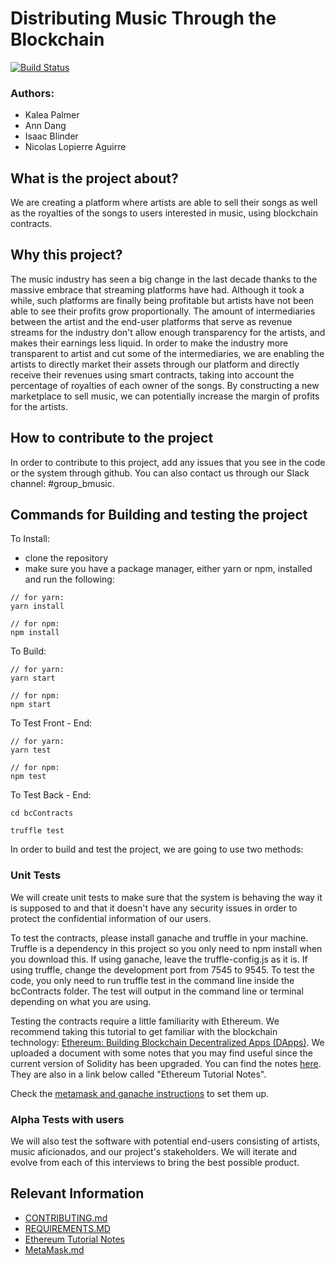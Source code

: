 # Distributing Music Through the Blockchain

[![Build Status](https://travis-ci.com/nyu-software-engineering/music-through-blockchain.svg?branch=master)](https://travis-ci.com/nyu-software-engineering/music-through-blockchain)

### Authors:
- Kalea Palmer
- Ann Dang
- Isaac Blinder
- Nicolas Lopierre Aguirre 

## What is the project about?
We are creating a platform where artists are able to sell their songs as well as the royalties of the songs to users interested in music, using blockchain contracts. 

## Why this project?
The music industry has seen a big change in the last decade thanks to the massive embrace that streaming platforms have had. Although it took a while, such platforms are finally being profitable but artists have not been able to see their profits grow proportionally. The amount of intermediaries between the artist and the end-user platforms that serve as revenue streams for the industry don't allow enough transparency for the artists, and makes their earnings less liquid. In order to make the industry more transparent to artist and cut some of the intermediaries, we are enabling the artists to directly market their assets through our platform and directly receive their revenues using smart contracts, taking into account the percentage of royalties of each owner of the songs. By constructing a new marketplace to sell music, we can potentially increase the margin of profits for the artists.

## How to contribute to the project
In order to contribute to this project, add any issues that you see in the code or the system through github. You can also contact us through our Slack channel: #group_bmusic.


## Commands for Building and testing the project 

To Install: 
- clone the repository
- make sure you have a package manager, either yarn or npm, installed and run the following:

```
// for yarn: 
yarn install 

// for npm:
npm install

```
To Build:
 
```
// for yarn: 
yarn start 

// for npm:
npm start
```

To Test Front - End:

```
// for yarn: 
yarn test 

// for npm:
npm test
```

To Test Back - End:

```
cd bcContracts

truffle test

```
In order to build and test the project, we are going to use two methods:

### Unit Tests
We will create unit tests to make sure that the system is behaving the way it is supposed to and that it doesn't have any security issues in order to protect the confidential information of our users.

To test the contracts, please install ganache and truffle in your machine. Truffle is a dependency in this project so you only need to npm install when you download this. If using ganache, leave the truffle-config.js as it is. If using truffle, change the development port from 7545 to 9545. To test the code, you only need to run truffle test in the command line inside the bcContracts folder. The test will output in the command line or terminal depending on what you are using. 

Testing the contracts require a little familiarity with Ethereum. We recommend taking this tutorial to get familiar with the blockchain technology: [Ethereum: Building Blockchain Decentralized Apps (DApps)](https://www.lynda.com/JavaScript-tutorials/Ethereum-Building-Blockchain-Decentralized-Apps-DApps/706935-2.html). We uploaded a document with some notes that you may find useful since the current version of Solidity has been upgraded. You can find the notes [here](https://github.com/nyu-software-engineering/music-through-blockchain/blob/smartContracts/EthereumTutorialNotes.md). They are also in a link below called "Ethereum Tutorial Notes".

Check the [metamask and ganache instructions](https://github.com/nyu-software-engineering/music-through-blockchain/blob/smartContracts/metamask.md) to set them up.

### Alpha Tests with users
We will also test the software with potential end-users consisting of artists, music aficionados, and our project's stakeholders. We will iterate and evolve from each of this interviews to bring the best possible product.

## Relevant Information
 - [CONTRIBUTING.md](https://github.com/nyu-software-engineering/music-through-blockchain/blob/master/CONTRIBUTING.md)
 - [REQUIREMENTS.MD](https://github.com/nyu-software-engineering/music-through-blockchain/blob/master/REQUIREMENTS.md)
 - [Ethereum Tutorial Notes](https://github.com/nyu-software-engineering/music-through-blockchain/blob/smartContracts/EthereumTutorialNotes.md)
 - [MetaMask.md](https://github.com/nyu-software-engineering/music-through-blockchain/blob/smartContracts/metamask.md)
